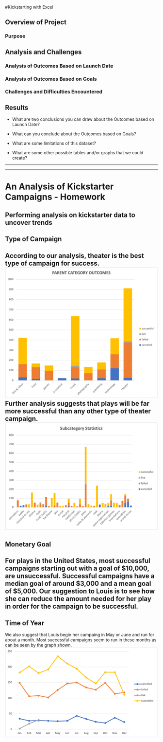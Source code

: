 #Kickstarting with Excel

## Overview of Project

### Purpose

## Analysis and Challenges

### Analysis of Outcomes Based on Launch Date

### Analysis of Outcomes Based on Goals

### Challenges and Difficulties Encountered

## Results

- What are two conclusions you can draw about the Outcomes based on Launch Date?

- What can you conclude about the Outcomes based on Goals?

- What are some limitations of this dataset?

- What are some other possible tables and/or graphs that we could create?

---
---

# An Analysis of Kickstarter Campaigns - Homework
Performing analysis on kickstarter data to uncover trends
---
## Type of Campaign
According to our analysis, theater is the best type of campaign for success.
![Parent_Category_Outcomes](https://github.com/jisellejones/kickstarter-analysis_JJones/blob/main/Parent%20Category%20Outcomes.png)
Further analysis suggests that plays will be far more successful than any other type of theater campaign.
![Subcategory_Statistics](https://github.com/jisellejones/kickstarter-analysis_JJones/blob/main/Subcategory%20Statistics.png)
---
## Monetary Goal
For plays in the United States, most successful campaigns starting out with a goal of $10,000, are unsuccessful. Successful campaigns have a median goal of around $3,000 and a mean goal of $5,000. Our suggestion to Louis is to see how she can reduce the amount needed for her play in order for the campaign to be successful.
---
## Time of Year
We also suggest that Louis begin her campaing in May or June and run for about a month. Most successful campaigns seem to run in these months as can be seen by the graph shown.
![Outcomes_Based_on_Launch_Date](https://github.com/jisellejones/kickstarter-analysis_JJones/blob/main/Outcomes%20Based%20on%20Launch%20Date.png)

